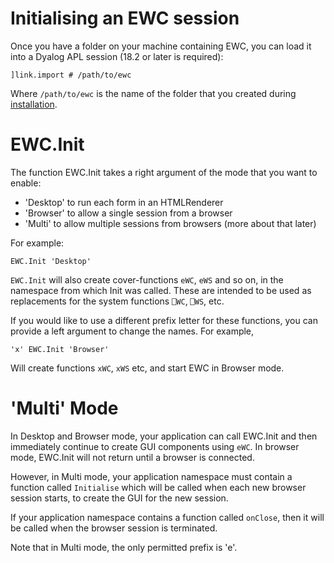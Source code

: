 # Initialising an EWC session

Once you have a folder on your machine containing EWC, you can load it into a Dyalog APL session (18.2 or later is required):

`]link.import # /path/to/ewc`

Where `/path/to/ewc` is the name of the folder that you created during [installation](Installation.md).

# EWC.Init

The function EWC.Init takes a right argument of the mode that you want to 
enable: 

* 'Desktop' to run each form in an HTMLRenderer
* 'Browser' to allow a single session from a browser
* 'Multi' to allow multiple sessions from browsers (more about that later)

For example:

`EWC.Init 'Desktop'`

`EWC.Init` will also create cover-functions `eWC`, `eWS` and so on, in the 
namespace from which Init was called. These are intended to be used
as replacements for the system functions `⎕WC`, `⎕WS`, etc.

If you would like to use a different prefix letter for these functions, you can 
provide a left argument to change the names. For example,

`'x' EWC.Init 'Browser'`

Will create functions `xWC`, `xWS` etc, and start EWC in Browser mode.

# 'Multi' Mode

In Desktop and Browser mode, your application can call EWC.Init and then immediately
continue to create GUI components using `eWC`. In browser mode, EWC.Init will not
return until a browser is connected.

However, in Multi mode, your application namespace must contain a 
function called `Initialise` which will be called when each new browser session starts,
to create the GUI for the new session.

If your application namespace contains a function called `onClose`, then it will be 
called when the browser session is terminated.

Note that in Multi mode, the only permitted prefix is 'e'.